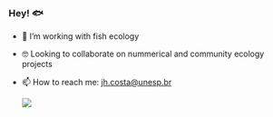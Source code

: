### Hey! 🐟


- 🐡 I’m working with fish ecology
- 🤓 Looking to collaborate on nummerical and community ecology projects
- 📫 How to reach me: jh.costa@unesp.br

  <div>
    <a href="https://instagram.com/eujoaocabelo" target="_blank"><img src="https://img.shields.io/badge/-Instagram-%23E4405F?style=for-the-badge&logo=instagram&logoColor=white" target="_blank"></a>
  </div>
